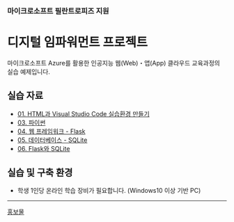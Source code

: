 <!-- <img width="100%" src="https://user-images.githubusercontent.com/64014435/231404978-b6ea3118-0837-49b5-a71e-5acb1d64ca73.png"/>
 -->
### 마이크로소프트 필란트로피즈 지원
# 디지털 임파워먼트 프로젝트

마이크로소프트 Azure를 활용한 인공지능 웹(Web)・앱(App) 클라우드 교육과정의 실습 예제입니다.

## 실습 자료
- [01. HTML과 Visual Studio Code 실습환경 만들기](https://github.com/zibb03/Web-App-Practice/tree/main/ch1)
- [03. 파이썬](https://github.com/zibb03/Web-App-Practice/tree/main/ch3)
- [04. 웹 프레임워크 - Flask](https://github.com/zibb03/Web-App-Practice/tree/main/ch4)
- [05. 데이터베이스 - SQLite](https://github.com/zibb03/Web-App-Practice/tree/main/ch5)
- [06. Flask와 SQLite](https://github.com/zibb03/Web-App-Practice/tree/main/ch6)


## 실습 및 구축 환경
- 학생 1인당 온라인 학습 장비가 필요합니다. (Windows10 이상 기반 PC)

---

[홍보물](https://microschool.kr/MS)
